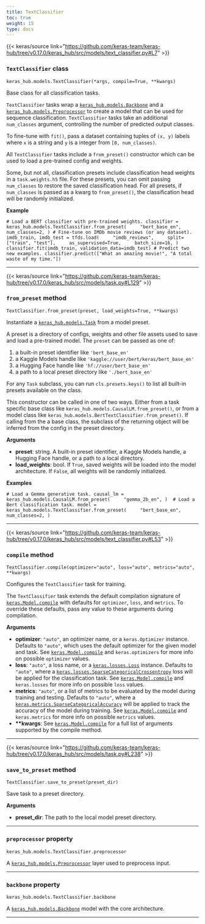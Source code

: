 ```yaml
---
title: TextClassifier
toc: true
weight: 15
type: docs
---
```


{{< keras/source link="https://github.com/keras-team/keras-hub/tree/v0.17.0/keras_hub/src/models/text_classifier.py#L7" >}}

### `TextClassifier` class

`keras_hub.models.TextClassifier(*args, compile=True, **kwargs)`

Base class for all classification tasks.

`TextClassifier` tasks wrap a [`keras_hub.models.Backbone`](/api/keras_hub/base_classes/backbone#backbone-class) and a [`keras_hub.models.Preprocessor`](/api/keras_hub/base_classes/preprocessor#preprocessor-class) to create a model that can be used for sequence classification. `TextClassifier` tasks take an additional `num_classes` argument, controlling the number of predicted output classes.

To fine-tune with `fit()`, pass a dataset containing tuples of `(x, y)` labels where `x` is a string and `y` is a integer from `[0, num_classes)`.

All `TextClassifier` tasks include a `from_preset()` constructor which can be used to load a pre-trained config and weights.

Some, but not all, classification presets include classification head weights in a `task.weights.h5` file. For these presets, you can omit passing `num_classes` to restore the saved classification head. For all presets, if `num_classes` is passed as a kwarg to `from_preset()`, the classification head will be randomly initialized.

**Example**

`# Load a BERT classifier with pre-trained weights. classifier = keras_hub.models.TextClassifier.from_preset(     "bert_base_en",     num_classes=2, ) # Fine-tune on IMDb movie reviews (or any dataset). imdb_train, imdb_test = tfds.load(     "imdb_reviews",     split=["train", "test"],     as_supervised=True,     batch_size=16, ) classifier.fit(imdb_train, validation_data=imdb_test) # Predict two new examples. classifier.predict(["What an amazing movie!", "A total waste of my time."])`

---

{{< keras/source link="https://github.com/keras-team/keras-hub/tree/v0.17.0/keras_hub/src/models/task.py#L129" >}}

### `from_preset` method

`TextClassifier.from_preset(preset, load_weights=True, **kwargs)`

Instantiate a [`keras_hub.models.Task`](/api/keras_hub/base_classes/task#task-class) from a model preset.

A preset is a directory of configs, weights and other file assets used to save and load a pre-trained model. The `preset` can be passed as one of:

1.  a built-in preset identifier like `'bert_base_en'`
2.  a Kaggle Models handle like `'kaggle://user/bert/keras/bert_base_en'`
3.  a Hugging Face handle like `'hf://user/bert_base_en'`
4.  a path to a local preset directory like `'./bert_base_en'`

For any `Task` subclass, you can run `cls.presets.keys()` to list all built-in presets available on the class.

This constructor can be called in one of two ways. Either from a task specific base class like `keras_hub.models.CausalLM.from_preset()`, or from a model class like `keras_hub.models.BertTextClassifier.from_preset()`. If calling from the a base class, the subclass of the returning object will be inferred from the config in the preset directory.

**Arguments**

- **preset**: string. A built-in preset identifier, a Kaggle Models handle, a Hugging Face handle, or a path to a local directory.
- **load_weights**: bool. If `True`, saved weights will be loaded into the model architecture. If `False`, all weights will be randomly initialized.

**Examples**

`# Load a Gemma generative task. causal_lm = keras_hub.models.CausalLM.from_preset(     "gemma_2b_en", )  # Load a Bert classification task. model = keras_hub.models.TextClassifier.from_preset(     "bert_base_en",     num_classes=2, )`

---

{{< keras/source link="https://github.com/keras-team/keras-hub/tree/v0.17.0/keras_hub/src/models/text_classifier.py#L53" >}}

### `compile` method

`TextClassifier.compile(optimizer="auto", loss="auto", metrics="auto", **kwargs)`

Configures the `TextClassifier` task for training.

The `TextClassifier` task extends the default compilation signature of [`keras.Model.compile`](/api/models/model_training_apis#compile-method) with defaults for `optimizer`, `loss`, and `metrics`. To override these defaults, pass any value to these arguments during compilation.

**Arguments**

- **optimizer**: `"auto"`, an optimizer name, or a `keras.Optimizer` instance. Defaults to `"auto"`, which uses the default optimizer for the given model and task. See [`keras.Model.compile`](/api/models/model_training_apis#compile-method) and `keras.optimizers` for more info on possible `optimizer` values.
- **loss**: `"auto"`, a loss name, or a [`keras.losses.Loss`](/api/losses#loss-class) instance. Defaults to `"auto"`, where a [`keras.losses.SparseCategoricalCrossentropy`](/api/losses/probabilistic_losses#sparsecategoricalcrossentropy-class) loss will be applied for the classification task. See [`keras.Model.compile`](/api/models/model_training_apis#compile-method) and `keras.losses` for more info on possible `loss` values.
- **metrics**: `"auto"`, or a list of metrics to be evaluated by the model during training and testing. Defaults to `"auto"`, where a [`keras.metrics.SparseCategoricalAccuracy`](/api/metrics/accuracy_metrics#sparsecategoricalaccuracy-class) will be applied to track the accuracy of the model during training. See [`keras.Model.compile`](/api/models/model_training_apis#compile-method) and `keras.metrics` for more info on possible `metrics` values.
- **\*\*kwargs**: See [`keras.Model.compile`](/api/models/model_training_apis#compile-method) for a full list of arguments supported by the compile method.

---

{{< keras/source link="https://github.com/keras-team/keras-hub/tree/v0.17.0/keras_hub/src/models/task.py#L238" >}}

### `save_to_preset` method

`TextClassifier.save_to_preset(preset_dir)`

Save task to a preset directory.

**Arguments**

- **preset_dir**: The path to the local model preset directory.

---

### `preprocessor` property

`keras_hub.models.TextClassifier.preprocessor`

A [`keras_hub.models.Preprocessor`](/api/keras_hub/base_classes/preprocessor#preprocessor-class) layer used to preprocess input.

---

### `backbone` property

`keras_hub.models.TextClassifier.backbone`

A [`keras_hub.models.Backbone`](/api/keras_hub/base_classes/backbone#backbone-class) model with the core architecture.

---
